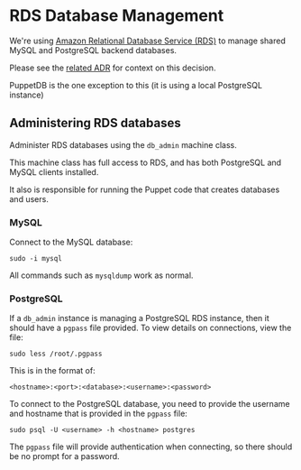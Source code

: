 # RDS Database Management

We're using [Amazon Relational Database Service (RDS)](https://aws.amazon.com/rds/) to manage shared MySQL and PostgreSQL backend databases.

Please see the [related ADR](https://github.com/alphagov/govuk-aws/blob/master/docs/architecture/decisions/0018-use-rds-instead-of-provisioned-ec2-databases.md) for context on this decision.

PuppetDB is the one exception to this (it is using a local PostgreSQL instance)

## Administering RDS databases

Administer RDS databases using the `db_admin` machine class.

This machine class has full access to RDS, and has both PostgreSQL and MySQL clients installed.

It also is responsible for running the Puppet code that creates databases and users.

### MySQL

Connect to the MySQL database:

`sudo -i mysql`

All commands such as `mysqldump` work as normal.

### PostgreSQL

If a `db_admin` instance is managing a PostgreSQL RDS instance, then it should have a `pgpass` file provided. To view details on connections, view the file:

`sudo less /root/.pgpass`

This is in the format of:

`<hostname>:<port>:<database>:<username>:<password>`

To connect to the PostgreSQL database, you need to provide the username and hostname that is provided in the `pgpass` file:

`sudo psql -U <username> -h <hostname> postgres`

The `pgpass` file will provide authentication when connecting, so there should be no prompt for a password.

